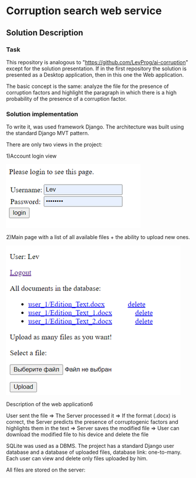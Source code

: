 # Corruption search web service

## Solution Description
### Task
This repository is analogous to "https://github.com/LevProg/ai-corruption" except for the solution presentation. If in the first repository the solution is presented as a Desktop application, then in this one the Web application.

The basic concept is the same: analyze the file for the presence of corruption factors and highlight the paragraph in which there is a high probability of the presence of a corruption factor.

### Solution implementation
To write it, was used framework Django. The architecture was built using the standard Django MVT pattern.

There are only two views in the project: 

1)Account login view

![](https://github.com/LevProg/ai-corruption-webservice/blob/master/Scrins/login.png?raw=true)

2)Main page with a list of all available files + the ability to upload new ones.

![](https://github.com/LevProg/ai-corruption-webservice/blob/master/Scrins/files.png?raw=true)

Description of the web application6


User sent the file => The Server processed it => If the format (.docx) is correct, the Server predicts the presence of corruptogenic factors and highlights them in the text => Server saves the modified file => User can download the modified file to his device and delete the file

SQLite was used as a DBMS.
The project has a standard Django user database and a database of uploaded files, database link: one-to-many.
Each user can view and delete only files uploaded by him.

All files are stored on the server:
